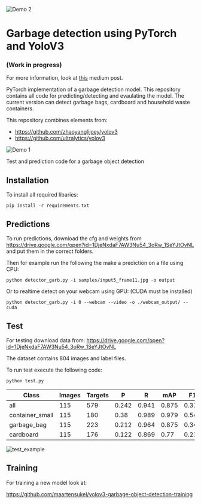 ![Demo 2](https://github.com/maartensukel/yolov3-pytorch-garbage-detection/raw/master/demo/garb_demo_2.gif)

# Garbage detection using PyTorch and YoloV3
### (Work in progress)

For more information, look at [this](https://medium.com/maarten-sukel/garbage-object-detection-using-pytorch-and-yolov3-d6c4e0424a10) medium post.

PyTorch implementation of a garbage detection model. This repository contains all code for predicting/detecting and evaulating the model. The current version can detect garbage bags, cardboard and household waste containers.

This repository combines elements from:
* https://github.com/zhaoyanglijoey/yolov3
* https://github.com/ultralytics/yolov3

![Demo 1](https://github.com/maartensukel/yolov3-pytorch-garbage-detection/raw/master/demo/garb_demo_1.gif)

Test and prediction code for a garbage object detection

## Installation

To install all required libaries:
```
pip install -r requirements.txt
```

## Predictions
To run predictions, download the cfg and weights from https://drive.google.com/open?id=1DjeNxdaF7AW3Nu54_3oRw_1SeYJtOvNL and put them in the correct folders. 

Then for example run the following the make a prediction on a file using CPU:

```
python detector_garb.py -i samples/input5_frame11.jpg -o output
```

Or to realtime detect on your webcam using GPU: (CUDA must be installed)
```
python detector_garb.py -i 0 --webcam --video -o ./webcam_output/ --cuda
```


## Test

For testing download data from:
https://drive.google.com/open?id=1DjeNxdaF7AW3Nu54_3oRw_1SeYJtOvNL

The dataset contains 804 images and label files.

To run test execute the following code:

```
python test.py
```

| Class           | Images | Targets | P     | R     | mAP   | F1    |
|-----------------|--------|---------|-------|-------|-------|-------|
| all             | 115    | 579     | 0.242 | 0.941 | 0.875 | 0.376 |
| container_small | 115    | 180     | 0.38  | 0.989 | 0.979 | 0.549 |
| garbage_bag     | 115    | 223     | 0.212 | 0.964 | 0.875 | 0.348 |
| cardboard       | 115    | 176     | 0.122 | 0.869 | 0.77  | 0.231 |



![test_example](https://github.com/maartensukel/yolov3-pytorch-garbage-detection/raw/master/test_batch0.jpg)

## Training
For training a new model look at:

https://github.com/maartensukel/yolov3-garbage-object-detection-training
